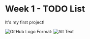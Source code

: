 # Week 1 - TODO List 

It's my first project!

![GitHub Logo](/img/cover.png)
Format: ![Alt Text](url)
